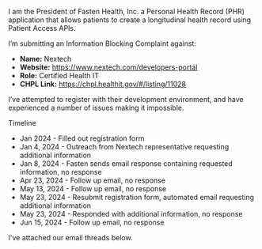 I am the President of Fasten Health, Inc. a Personal Health Record (PHR) application that allows patients to create a longitudinal health record using Patient Access APIs.

I’m submitting an Information Blocking Complaint against:

- **Name:** Nextech  
- **Website:** https://www.nextech.com/developers-portal
- **Role:** Certified Health IT  
- **CHPL Link:**  https://chpl.healthit.gov/#/listing/11028

I’ve attempted to register with their development environment, and have experienced a number of issues making it impossible.

Timeline

- Jan 2024 - Filled out registration form
- Jan 4, 2024 - Outreach from Nextech representative requesting additional information
- Jan 8, 2024 - Fasten sends email response containing requested information, no response
- Apr 23, 2024 - Follow up email, no response
- May 13, 2024 - Follow up email, no response
- May 23, 2024 - Resubmit registration form, automated email requesting additional information
- May 23, 2024 - Responded with additional information, no response
- Jun 15, 2024 - Follow up email, no response

I've attached our email threads below. 
